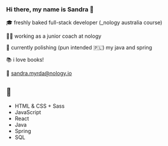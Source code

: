 ### Hi there, my name is Sandra 👋

  🎓 freshly baked full-stack developer (_nology australia course)

  👩‍💼 working as a junior coach at nology
  
  🌱 currently polishing (pun intended 🇵🇱) my java and spring
  
  📚 i love books!

  📧 sandra.myrda@nology.io
  
## 👅
  
  * HTML & CSS + Sass
  * JavaScript
  * React
  * Java
  * Spring
  * SQL

